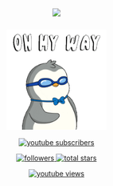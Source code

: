 <h1 align="center">
    <img src="https://readme-typing-svg.herokuapp.com/?font=Righteous&size=35&center=true&vCenter=true&width=600&height=70&duration=5000&lines=Hello+There!;+My+name+is+China;+I'm+a+mobile+application+developer!" />
</h1>

<p align="center">
    <img src="./assets/gif/walking-ready.gif" width="200" />
</p>

<p align="center">
    <!-- Top Badge -->
    <a href="https://www.youtube.com/c/fknight?sub_confirmation=1">
        <img alt="youtube subscribers" title="Subscribe to my YouTube channel" src="https://custom-icon-badges.demolab.com/youtube/channel/subscribers/UC2WHjPDvbE6O328n17ZGcfg?color=%23E05D44&label=SUBSCRIBE&logo=video&logoColor=white&style=for-the-badge&labelColor=CE4630" />
    </a>
</p>

<p align="center">
    <!-- Left Badge -->
    <a href="https://github.com/ForrestKnight?tab=followers">
        <img alt="followers" title="Follow me on Github" src="https://custom-icon-badges.demolab.com/github/followers/ForrestKnight?color=236ad3&labelColor=1155ba&style=for-the-badge&logo=person-add&label=Follow&logoColor=white" />
    </a>
    <!-- Right Badge -->
    <a href="https://github.com/ForrestKnight?tab=repositories&sort=stargazers">
        <img alt="total stars" title="Total stars on GitHub" src="https://custom-icon-badges.demolab.com/github/stars/ForrestKnight?color=55960c&style=for-the-badge&labelColor=488207&logo=star" />
    </a>
</p>

<p align="center">
    <!-- Bottom Badge -->
    <a href="https://www.youtube.com/c/fknight">
        <img alt="youtube views" title="YouTube views" src="https://custom-icon-badges.demolab.com/youtube/channel/views/UC2WHjPDvbE6O328n17ZGcfg?color=%23E1AD0E&logo=eye&logoColor=white&style=for-the-badge&labelColor=C79600" />
    </a>
</p>
